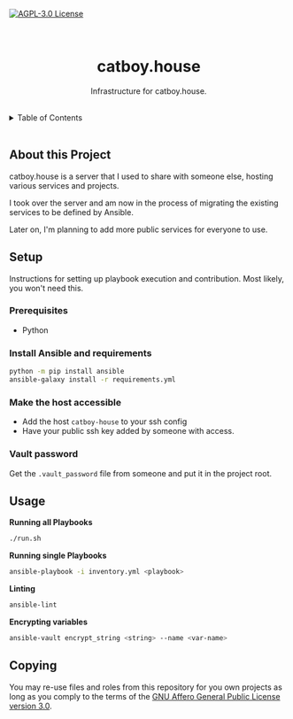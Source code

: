 [![AGPL-3.0 License](https://img.shields.io/github/license/yuri-becker/catboy-house?style=for-the-badge&logo=gnu&logoColor=white&color=%23A42E2B )](https://github.com/yuri-becker/catboy-house/blob/main/LICENSE.md)

<br />
<div align="center">

  <h1 align="center"><strong>catboy.house</strong></h1>

  <p align="center">
    Infrastructure for catboy.house.
  </p>
</div>
<br/>
<details>
  <summary>Table of Contents</summary>
  <ol>
    <li>
      <a href="#about-this-project">About this Project</a>
    </li>
    <li>
    <a href="#setup">Setup</a>
      <ul>
        <li><a href="#prerequisites">Prerequisites</a></li>
        <li><a href="#install-ansible-and-requirements">Install Ansible and requirements</a></li>
        <li><a href="#make-the-host-accessible">Make the host accessible</a></li>
        <li><a href="#vault-password">Vault password</a></li>
      </ul>
    </li>
    <li><a href="#usage">Usage</a></li>
    <li><a href="#copying">Copying</a></li>
  </ol>
</details>
<br/>

## About this Project

catboy.house is a server that I used to share with someone else, hosting various services and projects.

I took over the server and am now in the process of migrating the existing services to be defined by Ansible.

Later on, I'm planning to add more public services for everyone to use.

## Setup
Instructions for setting up playbook execution and contribution. Most likely, you won't need this.

### Prerequisites
* Python

### Install Ansible and requirements
```sh
python -m pip install ansible
ansible-galaxy install -r requirements.yml
```

### Make the host accessible
* Add the host `catboy-house` to your ssh config
* Have your public ssh key added by someone with access.

### Vault password
Get the `.vault_password` file from someone and put it in the project root.

## Usage

**Running all Playbooks**
```sh
./run.sh
```
**Running single Playbooks**
```sh
ansible-playbook -i inventory.yml <playbook>
```
**Linting**
```sh
ansible-lint
```
**Encrypting variables**
```sh
ansible-vault encrypt_string <string> --name <var-name>
```

## Copying
You may re-use files and roles from this repository for you own projects as long as you comply to the terms of the [GNU Affero General Public License 
version  3.0](https://github.com/yuri-becker/catboy-house/blob/main/LICENSE.md).